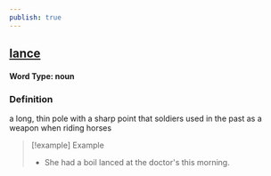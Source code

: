 ```yaml
---
publish: true
---
```

## [lance](https://dictionary.cambridge.org/dictionary/english/lance)

#### Word Type: noun
### Definition
a long, thin pole with a sharp point that soldiers used in the past as a weapon when riding horses

>[!example] Example
> - She had a boil lanced at the doctor's this morning.

